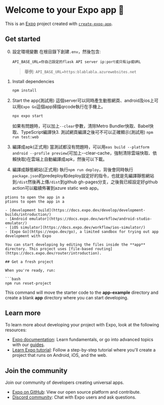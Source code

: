# Welcome to your Expo app 👋

This is an [Expo](https://expo.dev) project created with [`create-expo-app`](https://www.npmjs.com/package/create-expo-app).

## Get started
0. 設定環境變數
   在根目錄下創建`.env`，然後包含:
   ```
   API_BASE_URL=你自己設定的flask API server ip:port或只有ip或URL
   ```
   > 舉例: `API_BASE_URL=https:blablabla.azurewebsites.net`
1. Install dependencies

   ```bash
   npm install
   ```

2. Start the app(測試用)
   這個server可以同時產生動態網頁、android及ios上可以用`Expo Go`這個app掃描qrcode執行在手機上。
   ```bash
   npx expo start
   ```
   如果有問題時，可以加上`--clear`參數，清除Metro Bundler快取、Babel快取、TypeScript編譯快3. 測試網頁編譯之後可不可以正確顯示(測試用)
   `npm run test:web`
3. 編譯成apk(正式用)
   當測試都沒有問題時，可以用`eas build --platform android --profile preview`(可加上--clear-cache，強制清除雲端快取、依賴快取)在雲端上自動編譯成apk，然後可以下載。
4. 編譯成靜態網站(正式用)
   執行`npm run deploy`，背後會同時執行`package.json`的predeploy和deploy設定好的指令，也就是先編譯靜態網站到`/dist`然後再上傳`/dist`到github gh-pages分支，之後我已經設定好github action可以繼續佈署到azure static web app。
```
ptions to open the app in a
ptions to open the app in a

- [development build](https://docs.expo.dev/develop/development-builds/introduction/)
- [Android emulator](https://docs.expo.dev/workflow/android-studio-emulator/)
- [iOS simulator](https://docs.expo.dev/workflow/ios-simulator/)
- [Expo Go](https://expo.dev/go), a limited sandbox for trying out app development with Expo

You can start developing by editing the files inside the **app** directory. This project uses [file-based routing](https://docs.expo.dev/router/introduction).

## Get a fresh project

When you're ready, run:

```bash
npm run reset-project
```

This command will move the starter code to the **app-example** directory and create a blank **app** directory where you can start developing.

## Learn more

To learn more about developing your project with Expo, look at the following resources:

- [Expo documentation](https://docs.expo.dev/): Learn fundamentals, or go into advanced topics with our [guides](https://docs.expo.dev/guides).
- [Learn Expo tutorial](https://docs.expo.dev/tutorial/introduction/): Follow a step-by-step tutorial where you'll create a project that runs on Android, iOS, and the web.

## Join the community

Join our community of developers creating universal apps.

- [Expo on GitHub](https://github.com/expo/expo): View our open source platform and contribute.
- [Discord community](https://chat.expo.dev): Chat with Expo users and ask questions.
